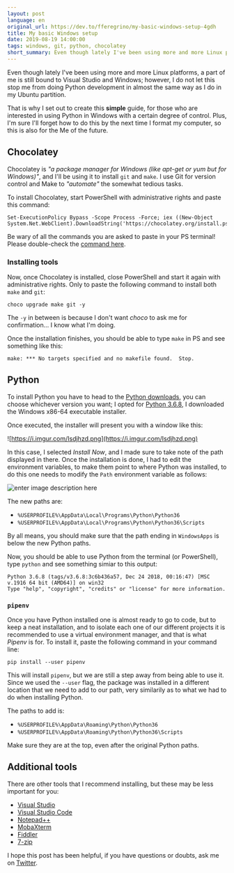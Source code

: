```yaml
---
layout: post
language: en
original_url: https://dev.to/fferegrino/my-basic-windows-setup-4gdh
title: My basic Windows setup 
date: 2019-08-19 14:00:00
tags: windows, git, python, chocolatey
short_summary: Even though lately I've been using more and more Linux platforms, a part of me is still bound to Visual Studio and Windows; however, I do not let this stop me from doing Python development in almost the same way as I do in my Ubuntu partition.
---  
```


Even though lately I've been using more and more Linux platforms, a part of me is still bound to Visual Studio and Windows; however, I do not let this stop me from doing Python development in almost the same way as I do in my Ubuntu partition.  

That is why I set out to create this **simple** guide, for those who are interested in using Python in Windows with a certain degree of control. Plus, I'm sure I'll forget how to do this by the next time I format my computer, so this is also for the Me of the future.  

## Chocolatey  
Chocolatey is *"a package manager for Windows (like apt-get or yum but for Windows)"*, and I'll be using it to install `git` and `make`. I use Git for version control and Make to *"automate"* the somewhat tedious tasks.

To install Chocolatey, start PowerShell with administrative rights and paste this command:  
```shell  
Set-ExecutionPolicy Bypass -Scope Process -Force; iex ((New-Object System.Net.WebClient).DownloadString('https://chocolatey.org/install.ps1'))
```
Be wary of all the commands you are asked to paste in your PS terminal! Please double-check the [command here](https://chocolatey.org/docs/installation#install-with-powershellexe).  

### Installing tools  
Now, once Chocolatey is installed, close PowerShell and start it again with administrative rights. Only to paste the following command to install both `make` and `git`:  

```shell  
choco upgrade make git -y
```

The `-y` in between is because I don't want *choco* to ask me for confirmation... I know what I'm doing.

Once the installation finishes, you should be able to type `make` in PS and see something like this:  

```shell
make: *** No targets specified and no makefile found.  Stop.
```

## Python  
To install Python you have to head to the [Python downloads](https://www.python.org/downloads/), you can choose whichever version you want; I opted for [Python 3.6.8]([https://www.python.org/downloads/release/python-368/](https://www.python.org/downloads/release/python-368/)), I downloaded the Windows x86-64 executable installer.  

Once executed, the installer will present you with a window like this:    

![https://i.imgur.com/Isdjhzd.png](https://i.imgur.com/Isdjhzd.png)

In this case, I selected *Install Now*, and I made sure to take note of the path displayed in there. Once the installation is done, I had to edit the environment variables, to make them point to where Python was installed, to do this one needs to modify the `Path` environment variable as follows:  

![enter image description here](https://i.imgur.com/1WstUpH.png)

The new paths are:  

 - `%USERPROFILE%\AppData\Local\Programs\Python\Python36`
 - `%USERPROFILE%\AppData\Local\Programs\Python\Python36\Scripts`  

By all means, you should make sure that the path ending in `WindowsApps` is below the new Python paths.  

Now, you should be able to use Python from the terminal (or PowerShell), type `python` and see something simiar to this output:  

```shell
Python 3.6.8 (tags/v3.6.8:3c6b436a57, Dec 24 2018, 00:16:47) [MSC v.1916 64 bit (AMD64)] on win32
Type "help", "copyright", "credits" or "license" for more information.
```

### `pipenv`  
Once you have Python installed one is almost ready to go to code, but to keep a neat installation, and to isolate each one of our different projects it is recommended to use a virtual environment manager, and that is what *Pipenv* is for. To install it, paste the following command in your command line:

```shell  
pip install --user pipenv
```

This will install `pipenv`, but we are still a step away from being able to use it. Since we used the `--user` flag, the package was installed in a different location that we need to add to our path, very similarily as to what we had to do when installing Python.

The paths to add is:
 - `%USERPROFILE%\AppData\Roaming\Python\Python36`
 - `%USERPROFILE%\AppData\Roaming\Python\Python36\Scripts`

Make sure they are at the top, even after the original Python paths.  

## Additional tools  
There are other tools that I recommend installing, but these may be less important for you: 
 - [Visual Studio](https://visualstudio.microsoft.com/) 
 - [Visual Studio Code](https://code.visualstudio.com/)
 - [Notepad++](https://notepad-plus-plus.org/)  
 - [MobaXterm](https://mobaxterm.mobatek.net/) 
 - [Fiddler](https://www.telerik.com/fiddler)
 - [7-zip](https://www.7-zip.org/download.html)

I hope this post has been helpful, if you have questions or doubts, ask me on [Twitter](https://twitter.com/feregri_no).  
